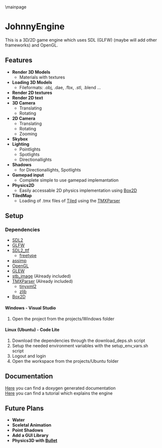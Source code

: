 \mainpage
# JohnnyEngine

This is a 3D/2D game engine which uses SDL (GLFW) (maybe will add other frameworks) and OpenGL.

## Features

+ **Render 3D Models**
  - Materials with textures
+ **Loading 3D Models**
  - Fileformats: .obj, .dae, .fbx, .stl, .blend ...
+ **Render 2D textures**
+ **Render 2D text**
+ **3D Camera**
  - Translating
  - Rotating
+ **2D Camera**
  - Translating
  - Rotating
  - Zooming
+ **Skybox**
+ **Lighting**
  - Pointlights
  - Spotlights
  - Directionallights
+ **Shadows**
  - for Directionallights, Spotlights
+ **Gamepad input**
  - Complete simple to use gamepad implemantation
+ **Physics2D**
  - Easily accessable 2D physics implementation using [Box2D](https://box2d.org)
+ **TiledMap**
  - Loading of .tmx files of [Tiled](http://www.mapeditor.org/) using the [TMXParser](https://github.com/sainteos/tmxparser)

## Setup

### Dependencies

- [SDL2](http://www.libsdl.org)
- [GLFW](http://www.glfw.org)
- [SDL2_ttf](https://www.libsdl.org/projects/SDL_ttf/)
  - [freetype](https://www.freetype.org)
- [assimp](http://assimp.org/)
- [OpenGL](https://www.opengl.org/)
- [GLEW](http://glew.sourceforge.net/)
- [stb_image](https://github.com/nothings/stb) (Already included)
- [TMXParser](https://github.com/sainteos/tmxparser) (Already included)
  - [tinyxml2](http://www.grinninglizard.com/tinyxml2/)
  - [zlib](https://zlib.net)
- [Box2D](http://box2d.org/)

#### Windows - Visual Studio

1. Open the project from the projects/Windows folder

#### Linux (Ubuntu) - Code Lite

1. Download the dependencies through the download_deps.sh script
2. Setup the needed environment variables with the setup_env_vars.sh script
3. Logout and login
4. Open the workspace from the projects/Ubuntu folder

## Documentation

[Here](https://pucklamotzer09.github.io/JohnnyEngine/docs/html/index.html) you can find a doxygen generated documentation <br>
[Here](https://pucklamotzer09.github.io/JohnnyEngine/docs/html/md_docfiles__tutorial.html) you can find a tutorial which explains the engine

## Future Plans

+ **Water**
+ **Sceletal Animation**
+ **Point Shadows**
+ **Add a GUI Library**
+ **Physics3D with [Bullet](http://bulletphysics.org/wordpress/)**
    
